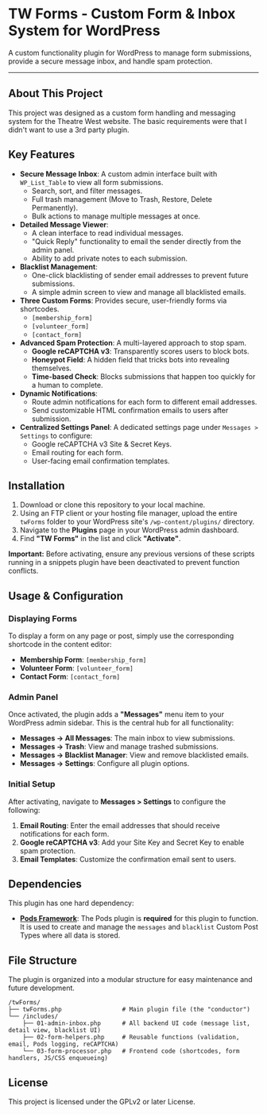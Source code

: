 # TW Forms - Custom Form & Inbox System for WordPress

A custom functionality plugin for WordPress to manage form submissions, provide a secure message inbox, and handle spam protection.

---

## About This Project

This project was designed as a custom form handling and messaging system for the Theatre West website. The basic requirements were that I didn't want to use a 3rd party plugin.

## Key Features

-   **Secure Message Inbox**: A custom admin interface built with `WP_List_Table` to view all form submissions.
    -   Search, sort, and filter messages.
    -   Full trash management (Move to Trash, Restore, Delete Permanently).
    -   Bulk actions to manage multiple messages at once.
-   **Detailed Message Viewer**:
    -   A clean interface to read individual messages.
    -   "Quick Reply" functionality to email the sender directly from the admin panel.
    -   Ability to add private notes to each submission.
-   **Blacklist Management**:
    -   One-click blacklisting of sender email addresses to prevent future submissions.
    -   A simple admin screen to view and manage all blacklisted emails.
-   **Three Custom Forms**: Provides secure, user-friendly forms via shortcodes.
    -   `[membership_form]`
    -   `[volunteer_form]`
    -   `[contact_form]`
-   **Advanced Spam Protection**: A multi-layered approach to stop spam.
    -   **Google reCAPTCHA v3**: Transparently scores users to block bots.
    -   **Honeypot Field**: A hidden field that tricks bots into revealing themselves.
    -   **Time-based Check**: Blocks submissions that happen too quickly for a human to complete.
-   **Dynamic Notifications**:
    -   Route admin notifications for each form to different email addresses.
    -   Send customizable HTML confirmation emails to users after submission.
-   **Centralized Settings Panel**: A dedicated settings page under `Messages > Settings` to configure:
    -   Google reCAPTCHA v3 Site & Secret Keys.
    -   Email routing for each form.
    -   User-facing email confirmation templates.

## Installation

1.  Download or clone this repository to your local machine.
2.  Using an FTP client or your hosting file manager, upload the entire `twForms` folder to your WordPress site's `/wp-content/plugins/` directory.
3.  Navigate to the **Plugins** page in your WordPress admin dashboard.
4.  Find **"TW Forms"** in the list and click **"Activate"**.

**Important:** Before activating, ensure any previous versions of these scripts running in a snippets plugin have been deactivated to prevent function conflicts.

## Usage & Configuration

### Displaying Forms

To display a form on any page or post, simply use the corresponding shortcode in the content editor:

-   **Membership Form**: `[membership_form]`
-   **Volunteer Form**: `[volunteer_form]`
-   **Contact Form**: `[contact_form]`

### Admin Panel

Once activated, the plugin adds a **"Messages"** menu item to your WordPress admin sidebar. This is the central hub for all functionality:

-   **Messages → All Messages**: The main inbox to view submissions.
-   **Messages → Trash**: View and manage trashed submissions.
-   **Messages → Blacklist Manager**: View and remove blacklisted emails.
-   **Messages → Settings**: Configure all plugin options.

### Initial Setup

After activating, navigate to **Messages > Settings** to configure the following:

1.  **Email Routing**: Enter the email addresses that should receive notifications for each form.
2.  **Google reCAPTCHA v3**: Add your Site Key and Secret Key to enable spam protection.
3.  **Email Templates**: Customize the confirmation email sent to users.

## Dependencies

This plugin has one hard dependency:

-   **[Pods Framework](https://wordpress.org/plugins/pods/)**: The Pods plugin is **required** for this plugin to function. It is used to create and manage the `messages` and `blacklist` Custom Post Types where all data is stored.

## File Structure

The plugin is organized into a modular structure for easy maintenance and future development.

```
/twForms/
├── twForms.php                 # Main plugin file (the "conductor")
└── /includes/
    ├── 01-admin-inbox.php      # All backend UI code (message list, detail view, blacklist UI)
    ├── 02-form-helpers.php     # Reusable functions (validation, email, Pods logging, reCAPTCHA)
    └── 03-form-processor.php   # Frontend code (shortcodes, form handlers, JS/CSS enqueueing)
```

## License

This project is licensed under the GPLv2 or later License.
